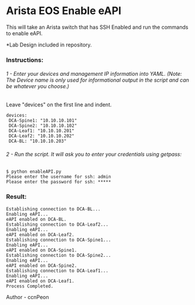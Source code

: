 # Arista EOS Enable eAPI

This will take an Arista switch that has SSH Enabled and run the commands to enable eAPI.
 
*Lab Design included in repository.

### Instructions: 

###### 1 -  Enter your devices and management IP information into YAML. (Note: The Device name is only used for informational output in the script and can be whatever you choose.)

Leave "devices" on the first line and indent.

```
devices:
 DCA-Spine1: "10.10.10.101"
 DCA-Spine2: "10.10.10.102"
 DCA-Leaf1: "10.10.10.201"
 DCA-Leaf2: "10.10.10.202"
 DCA-BL: "10.10.10.203"
```
  
###### 2 - Run the script. It will ask you to enter your credentials using getpass:

```
$ python enableAPI.py
Please enter the username for ssh: admin
Please enter the password for ssh: *****
```

### Result:
```
Establishing connection to DCA-BL...
Enabling eAPI...
eAPI enabled on DCA-BL.
Establishing connection to DCA-Leaf2...
Enabling eAPI...
eAPI enabled on DCA-Leaf2.
Establishing connection to DCA-Spine1...
Enabling eAPI...
eAPI enabled on DCA-Spine1.
Establishing connection to DCA-Spine2...
Enabling eAPI...
eAPI enabled on DCA-Spine2.
Establishing connection to DCA-Leaf1...
Enabling eAPI...
eAPI enabled on DCA-Leaf1.
Process Completed.
```
 
Author - ccnPeon
